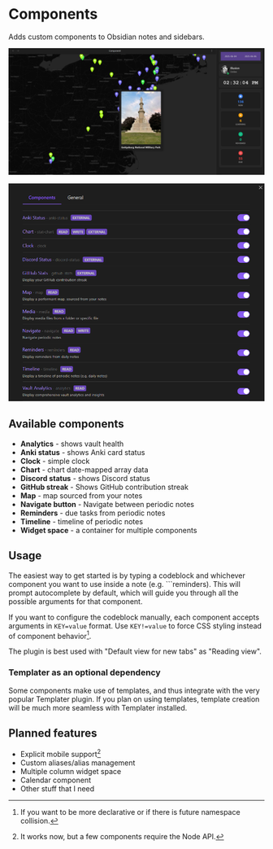 # Components

Adds custom components to Obsidian notes and sidebars.

![](images/preview.png)

![](images/permissions.png)

## Available components
* **Analytics** - shows vault health
* **Anki status** - shows Anki card status
* **Clock** - simple clock
* **Chart** - chart date-mapped array data
* **Discord status** - shows Discord status
* **GitHub streak** - Shows GitHub contribution streak
* **Map** - map sourced from your notes
* **Navigate button** - Navigate between periodic notes
* **Reminders** - due tasks from periodic notes
* **Timeline** - timeline of periodic notes
* **Widget space** - a container for multiple components

## Usage
The easiest way to get started is by typing a codeblock and whichever component you want to use inside a note (e.g. \`\`\`reminders). This will prompt autocomplete by default, which will guide you through all the possible arguments for that component.

If you want to configure the codeblock manually,
each component accepts arguments in `KEY=value` format. Use `KEY!=value` to force CSS styling instead of component behavior[^1].

The plugin is best used with "Default view for new tabs" as "Reading view".

### Templater as an optional dependency
Some components make use of templates, and thus integrate with the very popular Templater plugin. If you plan on using templates, template creation will be much more seamless with Templater installed.

## Planned features
* Explicit mobile support[^2]
* Custom aliases/alias management
* Multiple column widget space
* Calendar component
* Other stuff that I need

[^1]: If you want to be more declarative or if there is future namespace collision.
[^2]: It works now, but a few components require the Node API. 